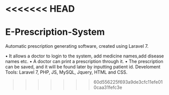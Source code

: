 # <<<<<<< HEAD

# E-Prescription-System

Automatic prescription generating software, created using Laravel 7.

• It allows a doctor to login to the system, add medicine names,add disease names etc.
• A doctor can print a prescription through it.
• The prescription can be saved, and it will be found later by inputting patient id.
Develoment Tools: Laravel 7, PHP, JS, MySQL, Jquery, HTML and CSS.

> > > > > > > 60d556225f693a9de3cfc11efe010caa31fefc3e
